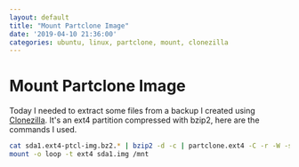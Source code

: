 ```yaml
---
layout: default
title: "Mount Partclone Image"
date: '2019-04-10 21:36:00'
categories: ubuntu, linux, partclone, mount, clonezilla
---
```


# Mount Partclone Image

Today I needed to extract some files from a backup I created using [Clonezilla](https://clonezilla.org/). It's an ext4 partition compressed with bzip2, here are the commands I used.

```bash
cat sda1.ext4-ptcl-img.bz2.* | bzip2 -d -c | partclone.ext4 -C -r -W -s - -O sda1.img
mount -o loop -t ext4 sda1.img /mnt
```
